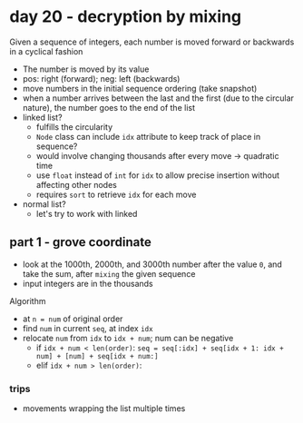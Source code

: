 # day 20 - decryption by mixing

Given a sequence of integers, each number is moved forward or backwards in a cyclical fashion

- The number is moved by its value
- pos: right (forward); neg: left (backwards)
- move numbers in the initial sequence ordering (take snapshot)
- when a number arrives between the last and the first (due to the circular nature), the number goes to the end of the list
- linked list?
    - fulfills the circularity
    - `Node` class can include `idx` attribute to keep track of place in sequence?
    - would involve changing thousands after every move -> quadratic time
    - use `float` instead of `int` for `idx` to allow precise insertion without affecting other nodes
    - requires `sort` to retrieve `idx` for each move
- normal list?
    - let's try to work with linked

## part 1 - grove coordinate

- look at the 1000th, 2000th, and 3000th number after the value `0`, and take the sum, after `mixing` the given sequence
- input integers are in the thousands

Algorithm

- at `n = num` of original order
- find `num` in current `seq`, at index `idx`
- relocate `num` from `idx` to `idx + num`; num can be negative
    - if `idx + num < len(order)`: `seq = seq[:idx] + seq[idx + 1: idx + num] + [num] + seq[idx + num:]`
    - elif `idx + num > len(order)`: 

### trips

- movements wrapping the list multiple times
